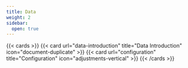 ```yaml
---
title: Data
weight: 2
sidebar:
  open: true
---
```


{{< cards >}}
  {{< card url="data-introduction" title="Data Introduction" icon="document-duplicate" >}}
  {{< card url="configuration" title="Configuration" icon="adjustments-vertical" >}}
{{< /cards >}}
